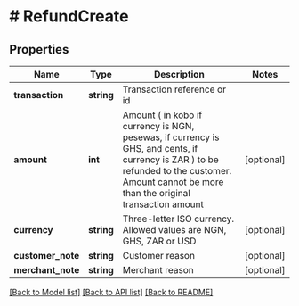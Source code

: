 # # RefundCreate

## Properties

Name | Type | Description | Notes
------------ | ------------- | ------------- | -------------
**transaction** | **string** | Transaction reference or id |
**amount** | **int** | Amount ( in kobo if currency is NGN, pesewas, if currency is GHS, and cents, if currency is ZAR ) to be refunded to the customer.  Amount cannot be more than the original transaction amount | [optional]
**currency** | **string** | Three-letter ISO currency. Allowed values are NGN, GHS, ZAR or USD | [optional]
**customer_note** | **string** | Customer reason | [optional]
**merchant_note** | **string** | Merchant reason | [optional]

[[Back to Model list]](../../README.md#models) [[Back to API list]](../../README.md#endpoints) [[Back to README]](../../README.md)
